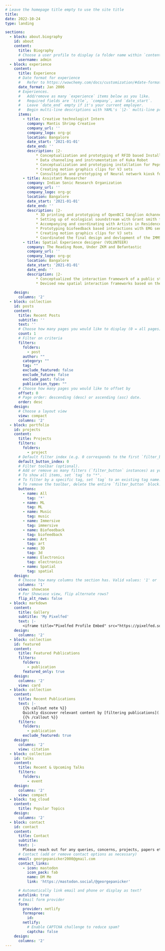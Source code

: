 ```yaml
---
# Leave the homepage title empty to use the site title
title:
date: 2022-10-24
type: landing

sections:
  - block: about.biography
    id: about
    content:
      title: Biography
      # Choose a user profile to display (a folder name within `content/authors/`)
      username: admin
  - block: experience
    content:
      title: Experience
      # Date format for experience
      #   Refer to https://wowchemy.com/docs/customization/#date-format
      date_format: Jan 2006
      # Experiences.
      #   Add/remove as many `experience` items below as you like.
      #   Required fields are `title`, `company`, and `date_start`.
      #   Leave `date_end` empty if it's your current employer.
      #   Begin multi-line descriptions with YAML's `|2-` multi-line prefix.
      items:
        - title: Creative technologist Intern
          company: Mantis Shrimp Creative
          company_url: ''
          company_logo: org-gc
          location: Bangalore
          date_start: '2021-01-01'
          date_end: ''
          description: |2- 
              * Conceptualization and prototyping of RFID based Installation with Raspbery Pi
              * Data channeling and instrumentation of Kuka Robot
              * Conceptualization and prototyping installation for Pepsico using optic sensors
              * Creating motion graphics clips for VJ sets
              * Consultation and prototyping of Neural network kiosk for targeted advertising and mass deployment
        - title: Assistant Researcher
          company: Indian Sonic Research Organization
          company_url: ''
          company_logo: org-gc
          location: Bangalore
          date_start: '2021-01-01'
          date_end: ''
          description: |2- 
              * 3D printing and prototyping of OpenBCI Ganglion 4channel headset for musical applications and therapy with assitance
              * Setting up of ecological soundstream with Grant smith from SoundTent
              * Accompanying and coordinating with Artists in Residence for their practice
              * Prototyping biofeedback based interactions with EMG sensors (MYOWARE)
              * Creating motion graphics clips for VJ sets
              * Coordinated the final design and devlopment of the IMMSANE website for Yati Durant and Andre Bellmonte
        - title: Spatial Experience designer (VOLUNTEER)
          company: The Reading Room, Under ZKM and Befantastic
          company_url: ''
          company_logo: org-gc
          location: Bangalore
          date_start: '2021-01-01'
          date_end: ''
          description: |2- 
              * Conceptualized the interaction framework of a public story-access platform for a postpandemic population
              * Devised new spatial interaction frameworks based on the Derive, Wayfinding and Paradigmatic/syntagmatic narratives      
   
    design:
      columns: '2'
  - block: collection
    id: posts
    content:
      title: Recent Posts
      subtitle: ''
      text: ''
      # Choose how many pages you would like to display (0 = all pages)
      count: 1
      # Filter on criteria
      filters:
        folders:
          - post
        author: ""
        category: ""
        tag: ""
        exclude_featured: false
        exclude_future: false
        exclude_past: false
        publication_type: ""
      # Choose how many pages you would like to offset by
      offset: 0
      # Page order: descending (desc) or ascending (asc) date.
      order: desc
    design:
      # Choose a layout view
      view: compact
      columns: '2'
  - block: portfolio
    id: projects
    content:
      title: Projects
      filters:
        folders:
          - project
      # Default filter index (e.g. 0 corresponds to the first `filter_button` instance below).
      default_button_index: 0
      # Filter toolbar (optional).
      # Add or remove as many filters (`filter_button` instances) as you like.
      # To show all items, set `tag` to "*".
      # To filter by a specific tag, set `tag` to an existing tag name.
      # To remove the toolbar, delete the entire `filter_button` block.
      buttons:
        - name: All
          tag: '*'
        - name: ML
          tag: ML
        - name: Music
          tag: music
        - name: Immersive
          tag: immersive
        - name: Biofeedback
          tag: biofeedback
        - name: Art
          tag: art
        - name: 3D
          tag: 3d
        - name: Electronics
          tag: electronics
        - name: Spatial
          tag: spatial
    design:
      # Choose how many columns the section has. Valid values: '1' or '2'.
      columns: '1'
      view: showcase
      # For Showcase view, flip alternate rows?
      flip_alt_rows: false
  - block: markdown
    content:
      title: Gallery
      subtitle: 'My Pixelfed'
      text: |-
        <iframe title="Pixelfed Profile Embed" src="https://pixelfed.social/gearworks/embed" class="pixelfed__embed" style="max-width: 100%; border: 0" width="900" allowfullscreen="allowfullscreen">            </iframe><script async defer src="https://pixelfed.social/embed.js"></script>
    design:
      columns: '2'
  - block: collection
    id: featured
    content:
      title: Featured Publications
      filters:
        folders:
          - publication
        featured_only: true
    design:
      columns: '2'
      view: card
  - block: collection
    content:
      title: Recent Publications
      text: |-
        {{% callout note %}}
        Quickly discover relevant content by [filtering publications](./publication/).
        {{% /callout %}}
      filters:
        folders:
          - publication
        exclude_featured: true
    design:
      columns: '2'
      view: citation
  - block: collection
    id: talks
    content:
      title: Recent & Upcoming Talks
      filters:
        folders:
          - event
    design:
      columns: '2'
      view: compact
  - block: tag_cloud
    content:
      title: Popular Topics
    design:
      columns: '2'
  - block: contact
    id: contact
    content:
      title: Contact
      subtitle:
      text: |-
        Please reach out for any queries, concerns, projects, papers etc.
      # Contact (add or remove contact options as necessary)
      email: georgepanicker2000@gmail.com
      contact_links:
        - icon: mastodon
          icon_pack: fab
          name: DM Me
          link: 'https://mastodon.social/@georgepanicker'

      # Automatically link email and phone or display as text?
      autolink: true
      # Email form provider
      form:
        provider: netlify
        formspree:
          id:
        netlify:
          # Enable CAPTCHA challenge to reduce spam?
          captcha: false
    design:
      columns: '2'
---
```

